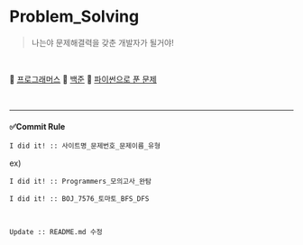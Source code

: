 # Problem_Solving

> 나는야 문제해결력을 갖춘 개발자가 될거야!

<br/>

📁 [프로그래머스](https://github.com/devtitch/Problem_Solving/tree/main/Programmers)
📁 [백준](https://github.com/devtitch/Problem_Solving/tree/main/BOJ)
📁 [파이썬으로 푼 문제](https://github.com/devtitch/Problem_Solving/tree/main/Study_Python)



<br/>

---

#### ✅Commit Rule

``` bash
I did it! :: 사이트명_문제번호_문제이름_유형
```

ex)

 `I did it! :: Programmers_모의고사_완탐`

`I did it! :: BOJ_7576_토마토_BFS_DFS`



<br/>

```bash
Update :: README.md 수정
```

